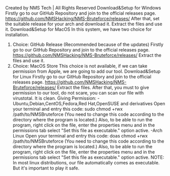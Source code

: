 Created by NMS Tech | All Rights Reserved
Download&Setup for Windows
Firstly go to our GitHub Repository and join to the official releases page. https://github.com/NMSHacking/NMS-Bruteforce/releases/
After that, set the suitable release for your arch and download it.
Extract the files and use it.
Download&Setup for MacOS
In this system, we have two choice for installation.
1. Choice: GitHub Release (Recommended because of the updates)
Firstly go to our GitHub Repository and join to the official releases page. https://github.com/NMSHacking/NMS-Bruteforce/releases/
Extract the files and use it.
2. Choice: MacOS Store
This choice is not available, if we can take permission from Apple, we are going to add our tool.
Download&Setup for Linux
Firstly go to our GitHub Repository and join to the official releases page. https://github.com/NMSHacking/NMS-Bruteforce/releases/
Extract the files.
After that, you must to give permission to our tool, do not scare, you can scan our file with virustotal. It is clean.
Giving Permission:
-Ubuntu,Debian,CentOS,Fedora,Red Hat,OpenSUSE and derivatives
Open your terminal and entry this code: sudo chmod +rwx /path/to/NMSBruteforce (You need to change this code according to the directory where the program is located.)
Also, to be able to run the program, right click on the file, enter the properties menu and in the permissions tab select "Set this file as executable." option active.
-Arch Linux
Open your terminal and entry this code: doas chmod +rwx /path/to/NMSBruteforce (You need to change this code according to the directory where the program is located.)
Also, to be able to run the program, right click on the file, enter the properties menu and in the permissions tab select "Set this file as executable." option active.
NOTE: In most linux distributions, our file automatically comes as executable. But it's important to play it safe.

